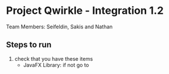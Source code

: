 # Project Qwirkle - Integration 1.2

Team Members: Seifeldin, Sakis and Nathan


## Steps to run

1. check that you have these items
    - JavaFX Library: if not go to
